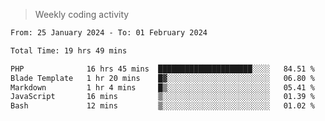 > Weekly coding activity
<!--START_SECTION:waka-->

```txt
From: 25 January 2024 - To: 01 February 2024

Total Time: 19 hrs 49 mins

PHP              16 hrs 45 mins  █████████████████████░░░░   84.51 %
Blade Template   1 hr 20 mins    █▓░░░░░░░░░░░░░░░░░░░░░░░   06.80 %
Markdown         1 hr 4 mins     █▒░░░░░░░░░░░░░░░░░░░░░░░   05.41 %
JavaScript       16 mins         ▒░░░░░░░░░░░░░░░░░░░░░░░░   01.39 %
Bash             12 mins         ▒░░░░░░░░░░░░░░░░░░░░░░░░   01.02 %
```

<!--END_SECTION:waka-->
